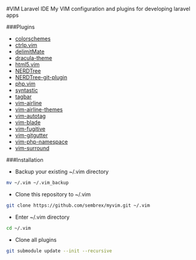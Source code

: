 #VIM Laravel IDE
My VIM configuration and plugins for developing laravel apps


###Plugins
- [colorschemes](https://github.com/flazz/vim-colorschemes)
- [ctrlp.vim](https://github.com/kien/ctrlp.vim)
- [delimitMate](https://github.com/Raimondi/delimitMate)
- [dracula-theme](https://github.com/dracula/vim)
- [html5.vim](https://github.com/othree/html5.vim)
- [NERDTree](https://github.com/scrooloose/nerdtree)
- [NERDTree-git-plugin](https://github.com/Xuyuanp/nerdtree-git-plugin)
- [php.vim](https://github.com/StanAngeloff/php.vim)
- [syntastic](https://github.com/vim-syntastic/syntastic)
- [tagbar](https://github.com/majutsushi/tagbar)
- [vim-airline](https://github.com/vim-airline/vim-airline)
- [vim-airline-themes](https://github.com/vim-airline/vim-airline-themes)
- [vim-autotag](https://github.com/craigemery/vim-autotag)
- [vim-blade](https://github.com/jwalton512/vim-blade)
- [vim-fugitive](https://github.com/tpope/vim-fugitive)
- [vim-gitgutter](https://github.com/airblade/vim-gitgutter)
- [vim-php-namespace](https://github.com/arnaud-lb/vim-php-namespace)
- [vim-surround](https://github.com/tpope/vim-surround)



###Installation
- Backup your existing ~/.vim directory
```bash
mv ~/.vim ~/.vim_backup
```
- Clone this repository to ~/.vim
```bash
git clone https://github.com/sembrex/myvim.git ~/.vim
```
- Enter ~/.vim directory
```bash
cd ~/.vim
```
- Clone all plugins
```bash
git submodule update --init --recursive
```